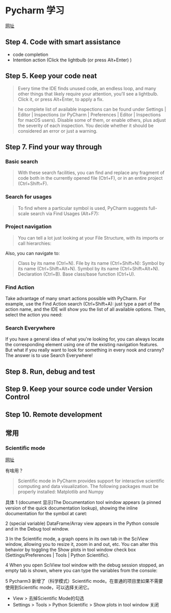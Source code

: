 # Pycharm 学习
[网址](https://www.jetbrains.com/help/pycharm/quick-start-guide.html)


## Step 4. Code with smart assistance

- code completion
- Intention action (Click the lightbulb (or press Alt+Enter) )

## Step 5. Keep your code neat

> Every time the IDE finds unused code, an endless loop, and many other things that likely require your attention, you’ll see a lightbulb. Click it, or press Alt+Enter, to apply a fix.

> he complete list of available inspections can be found under Settings | Editor | Inspections (or PyCharm | Preferences | Editor | Inspections for macOS users). Disable some of them, or enable others, plus adjust the severity of each inspection. You decide whether it should be considered an error or just a warning.

## Step 7. Find your way through

### Basic search
> With these search facilities, you can find and replace any fragment of code both in the currently opened file (Ctrl+F), or in an entire project (Ctrl+Shift+F).

### Search for usages

>To find where a particular symbol is used, PyCharm suggests full-scale search via Find Usages (Alt+F7):


### Project navigation
> You can tell a lot just looking at your File Structure, with its imports or call hierarchies:

Also, you can navigate to:

> Class by its name (Ctrl+N).
> File by its name (Ctrl+Shift+N):
> Symbol by its name (Ctrl+Shift+Alt+N).
> Symbol by its name (Ctrl+Shift+Alt+N).
> Declaration (Ctrl+B).
> Base class/base function (Ctrl+U). 

### Find Action
Take advantage of many smart actions possible with PyCharm. For example, use the Find Action search (Ctrl+Shift+A): just type a part of the action name, and the IDE will show you the list of all available options. Then, select the action you need:

### Search Everywhere
If you have a general idea of what you're looking for, you can always locate the corresponding element using one of the existing navigation features. But what if you really want to look for something in every nook and cranny? The answer is to use Search Everywhere!


## Step 8. Run, debug and test

## Step 9. Keep your source code under Version Control

## Step 10. Remote development


## 常用

### Scientific mode
[网址](https://www.jetbrains.com/help/pycharm/matplotlib-support.html)

有啥用？
> Scientific mode in PyCharm provides support for interactive scientific computing and data visualization. The following packages must be properly installed: Matplotlib and Numpy

具体
1 (document 显示)The Documentation tool window appears (a pinned version of the quick documentation lookup), showing the inline documentation for the symbol at caret:

2  (special variable) DataFrame/Array view appears in the Python console and in the Debug tool window.

3 In the Scientific mode, a graph opens in its own tab in the SciView window, allowing you to resize it, zoom in and out, etc. You can alter this behavior by toggling the Show plots in tool window check box (Settings/Preferences | Tools | Python Scientific).

4 When you open SciView tool window with the debug session stopped, an empty tab is shown, where you can type the variables from the console:

5  Pycharm3 新增了（科学模式）Scientific mode。在普通的项目里如果不需要使用到Scientific mode，可以选择关闭它。
- View > 去掉Scientific Mode的勾选
- Settings > Tools > Python Scientific > Show plots in tool window 关闭

